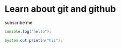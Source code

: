 # Learn about git and github

subscribe me


```javascript
console.log("hello");

```
```java
System.out.println("hii");
```